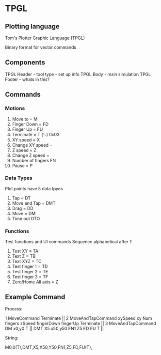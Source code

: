 # TPGL

## Plotting language

Tom's Plotter Graphic Language (TPGL)

Binary format for vector commands

## Components

TPGL Header - tool type - set up info
TPGL Body - main simulation
TPGL Footer - whats in this?

## Commands

### Motions

1. Move to = M
2. Finger Down = FD
3. Finger Up = FU
4. Terminate = T (␃) 0x03
5. XY speed = X
6. Change XY speed =
7. Z speed = Z
8. Change Z speed =
9. Number of fingers FN
10. Pause = P

### Data Types

Plot points have 5 data tpyes

1. Tap = DT
2. Move and Tap = DMT
3. Drag = DD
4. Move = DM
5. Time out DTO

### Functions

Test functions and UI commands
Sequence alphabetical after T

1. Test XY = TA
2. Text Z = TB
3. Text XYZ = TC
4. Test finger 1 = TD 
5. Test finger 2 = TE 
6. Test finger 3 = TF
7. Zero/Home All axis = Z

## Example Command

Process:

1  MoveCommand  Terminate  ||  2  MoveAndTapCommand   xySpeed   xy        Num fingers  zSpeed  fingerDown  fingerUp   Terminate    ||  3 MoveAndTapCommand
   DM x0,y0     T          ||     DMT                 X5        x50,y50   FN1          Z5      FD          FU         T            ||  

String:

M0,0(T),DMT,X5,X50,Y50,FN1,Z5,FD,FU(T),
